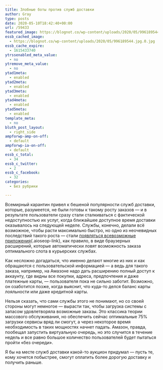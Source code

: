```yaml
---
title: Злобные боты против служб доставки
author: Gray
type: posts
date: 2020-05-10T18:42:40+00:00
url: /59433
featured_image: https://blognot.co/wp-content/uploads/2020/05/996189544.jpg.0.jpg
essb_cached_image:
  - https://blognot.co/wp-content/uploads/2020/05/996189544.jpg.0.jpg
essb_cache_expire:
  - 1615433740
ytrssenabled_meta_value:
  - no
ytremove_meta_value:
  - no
ytad1meta:
  - enabled
ytad2meta:
  - enabled
ytad3meta:
  - enabled
ytad4meta:
  - enabled
ytad5meta:
  - enabled
template_meta:
  - no
bluth_post_layout:
  - right_side
ampforwp-amp-on-off:
  - default
ampforwp-ia-on-off:
  - default
essb_c_total:
  - 34
essb_c_twitter:
  - 2
essb_c_facebook:
  - 32
categories:
  - Без рубрики

---
```








Всемирный карантин привел к бешеной популярности служб доставки, которые, разумеется, не были готовы к такому росту заказов — и в результате пользователи сразу стали сталкиваться с фактической недоступностью их услуг, когда ближайшее доступное время доставки оказывалось на следующей неделе. Службы, конечно, делали всё возможное, чтобы расти максимально быстро, но одно из неочевидных последствий такого роста — стали [появляться всевозможные приложения][1]{.aioseop-link}, как правило, в виде браузерных расширений, которые автоматически ловят возможность заказа оптимального слота в курьерских службах.

Как несложно догадаться, что именно делают многие из них и как обращаются с пользовательской информацией — а ведь для такого заказа, например, на Амазоне надо дать расширению полный доступ к аккаунту, где видны все покупки, адреса, предпочтения и даже платежные карты, — пользователя пока не сильно заботит. Возможно, он озаботится позже, когда выяснит, что куда-то делся баланс карты лояльности или даже кредитной карты.

Нельзя сказать, что сами службы этого не понимают, но со своей стороны могут немногое — вырасти так, чтобы загрузка системы с запасом удовлетворяла возможные заказы. Это классика теории массового обслуживания, но обеспечить сейчас оптимальные 75% загрузки сервисы вряд ли смогут, а через некоторое время необходимость в таких мощностях начнет падать. Амазон, правда, пообещал запустить виртуальную очередь, но это случится в течение недель и все равно большое количество пользователей будет пытаться пройти &#171;без очереди&#187;.&nbsp;

Я бы на месте служб доставки какой-то аукцион придумал — пусть те, кому хочется побыстрее, смогут оплатить более дорогую доставку и получить раньше.

 [1]: https://www.darkreading.com/cloud/malicious-bots-infiltrate-online-food-delivery-/d/d-id/1337773